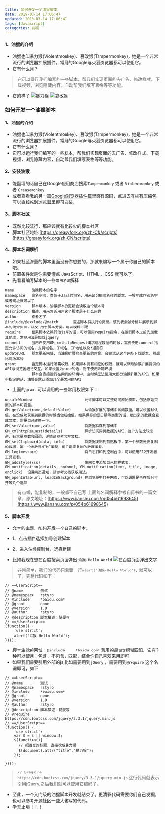 ```yaml
---
title: 如何开发一个油猴脚本
date: 2019-03-14 17:06:47
updated: 2019-03-14 17:06:47
tags: [Javascript]
categories: 前端
---
```


#### 1、油猴的介绍
- 油猴也叫暴力猴(Violentmonkey)、篡改猴(Tampermonkey)，她是一个非常流行的浏览器扩展插件，常用的Google与火狐浏览器都可以使用它。
- 它有什么用？
> 它可以运行我们编写的一些脚本，帮我们实现页面的去广告、修改样式、下载视频，浏览隐藏内容，自动帮我们填写表格等等功能。
- 它的样子
![暴力猴](monkey1.png)
![篡改猴](monkey2.png)

### 如何开发一个油猴脚本
#### 1、油猴的介绍
- 油猴也叫暴力猴(Violentmonkey)、篡改猴(Tampermonkey)，她是一个非常流行的浏览器扩展插件，常用的Google与火狐浏览器都可以使用它。
- 它有什么用？
- 它可以运行我们编写的一些脚本，帮我们实现页面的去广告、修改样式、下载视频，浏览隐藏内容，自动帮我们填写表格等等功能。

#### 2、安装油猴
- 能翻墙的话自己在Google应用商店搜索`Tampermonkey` 或者 `Violentmonkey` 或者 `Greasemonkey`
- 或者查看我的另一篇[Google浏览器插件篇](https://rstyro.github.io/blog/2019/06/06/Google%E6%B5%8F%E8%A7%88%E5%99%A8%E5%AE%9E%E7%94%A8%E6%8F%92%E4%BB%B6/)里面有源码，点进去有些有压缩包可以直接拖到浏览器里即可安装。

#### 3、脚本社区
- 既然比较流行，那应该就有比较火的脚本社区
- 脚本社区地址:[https://greasyfork.org/zh-CN/scripts](https://greasyfork.org/zh-CN/scripts)

#### 4、脚本名词解析
- 如果社区海量的脚本里面没有你想要的，那就来编写一个属于你自己的脚本吧。
- 前置条件就是你需要懂点 JavsScript、HTML 、CSS 就可以了。
- 先看看编写脚本的一些`常用名词`解释
```
name		油猴脚本的名字
namespace	命名空间，类似于Java的包名，用来区分相同名称的脚本，一般写成作者名字或者网址就可以了
version		脚本版本，油猴脚本的更新会读取这个版本号
description	描述，用来告诉用户这个脚本是干什么用的
author		作者名字
@include/@exclude/@match　　　　描述脚本将执行的页面。该列表会被分析并展示到脚本的简介页面，以及 用于脚本分类。可以模糊匹配
require		如果脚本依赖其他js库的话，可以使用require指令，在运行脚本之前先加载其他库，常见用法是加载jquery
connect		当用户使用GM_xmlhttpRequest请求远程数据的时候，需要使用connect指定允许访问的域名，支持域名、子域名、IP地址以及*通配符
updateURL	脚本更新网址，当油猴扩展检查更新的时候，会尝试从这个网址下载脚本，然后比对版本号
grant		指定脚本运行所需权限，如果脚本拥有相应的权限，就可以调用油猴扩展提供的API与浏览器进行交互。如果设置为none的话，则不使用沙箱环境
			脚本会直接运行在网页的环境中，这时候无法使用大部分油猴扩展的API。如果不指定的话，油猴会默认添加几个最常用的API
```
- 上面的`grant` 可以调用的一些常用权限如下：
```
unsafeWindow						允许脚本可以完整访问原始页面，包括原始页面的脚本和变量。
GM_getValue(name,defaultValue)		从油猴扩展的存储中访问数据。可以设置默认值，在没成功获取到数据的时候当做初始值。如果保存的是日期等类型的话，取出来的数据会变成文本，需要自己转换一下。
GM_setValue(name,value)				将数据保存到存储中
GM_xmlhttpRequest(details)			异步访问网页数据的API，这个方法比较复杂，有大量参数和回调，详情请参考官方文档。
GM_setClipboard(data, info)			将数据复制到剪贴板中，第一个参数是要复制的数据，第二个参数是MIME类型，用于指定复制的数据类型。
GM_log(message)						将日志打印到控制台中，可以使用F12开发者工具查看。
GM_addStyle(css)					像网页中添加自己的样式表。
GM_notification(details, ondone), GM_notification(text, title, image, onclick)	设置网页通知，请参考文档获取用法。
GM_openInTab(url, loadInBackground)	在浏览器中打开网页，可以设置是否在后台打开等几个选项
```
> 有点懒，能复制的，一般都不自己写
> 上面的名词解释参考自简书的一篇文章，原文地址：[https://www.jianshu.com/p/054b61698645](https://www.jianshu.com/p/054b61698645)

 #### 5、脚本开发
- 文本的主题，如何开发一个自己的脚本。
- 1、点击插件选择加号创建脚本
- 2、进入油猴控制台，选择新建

- 比如我现在想在百度搜索页面弹出 `油猴-Hello World`
![在百度页面弹出文字](baidu.png)

> 非常简单，我们的代码只需要一行`alert("油猴-Hello World");` 就可以了，完整代码如下：
```
// ==UserScript==
// @name        测试
// @namespace   rstyro
// @include     *baidu.com*
// @grant       none
// @version     1.0
// @author      rstyro
// @description 脚本描述：随便写
// ==/UserScript==
(function() {
    'use strict';
    alert("油猴-Hello World");
})();
```
- 脚本生效的网址：`@include     *baidu.com*` 我用的是`包含`模糊匹配，它有3种可以使用：包含，不包含，匹配，结合你自己喜欢来用即可 
- 如果我们需要引用外部的js,比如需要用到`jQuery` ，需要用到`@require` 这个名词即可，如下
```
// ==UserScript==
// @name        测试
// @namespace   rstyro
// @include     *baidu.com*
// @grant       none
// @version     1.0
// @author      rstyro
// @description 脚本描述：随便写
// @require           https://cdn.bootcss.com/jquery/3.3.1/jquery.min.js
// ==/UserScript==
(function() {
    'use strict';
    var $ = $ || window.$;
    $(function(){
      // 把百度的标题，直接改成暴力猴
      $(document).attr("title","暴力猴");
    });

})();
```
> `// @require           https://cdn.bootcss.com/jquery/3.3.1/jquery.min.js` 这行代码就表示引用jQuery,之后我们就可以使用它编码了。

- 至此，一个入门级的油猴脚本开发就结束了。更清彩代码需要你们自己发掘，也可以参考开源社区一些大佬写的代码。
- 学无止境！！！